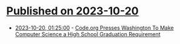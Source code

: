 # [Published on 2023-10-20](index.md)

* [2023-10-20, 01:25:00](https://news.slashdot.org/story/23/10/20/0018202/codeorg-presses-washington-to-make-computer-science-a-high-school-graduation-requirement?utm_source=rss1.0mainlinkanon&utm_medium=feed) - [Code.org Presses Washington To Make Computer Science a High School Graduation Requirement](https://news.slashdot.org/story/23/10/20/0018202/codeorg-presses-washington-to-make-computer-science-a-high-school-graduation-requirement?utm_source=rss1.0mainlinkanon&utm_medium=feed)
